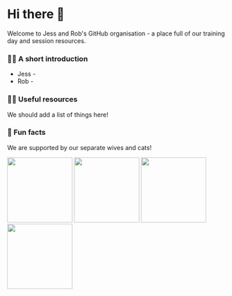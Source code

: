 # Hi there 👋

Welcome to Jess and Rob's GitHub organisation - a place full of our training day and session resources.

### 🙋‍♀️ A short introduction

- Jess -
- Rob - 

### 👩‍💻 Useful resources 

We should add a list of things here!

### 🍿 Fun facts

We are supported by our separate wives and cats!

<img src="https://github.com/JessAndRob/.github/assets/981370/26bb2e17-5b6a-41d2-a84a-39d2c696eac1" width="150">
<img src="https://github.com/JessAndRob/.github/assets/981370/6aa6096f-3cde-46e6-9e1a-4889b1d6878b" width="150">
<img src="https://github.com/JessAndRob/.github/assets/981370/61300291-3d35-42b9-8872-5476ca3e2e48" width="150">
<img src="https://github.com/JessAndRob/.github/assets/981370/7f02ddef-2d29-44d1-bd35-c4053a2b4b16" width="150">
